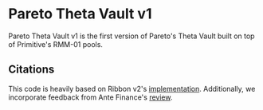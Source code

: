 # Pareto Theta Vault v1

Pareto Theta Vault v1 is the first version of Pareto's Theta Vault built on top of Primitive's RMM-01 pools.

## Citations

This code is heavily based on Ribbon v2's [implementation](https://github.com/ribbon-finance/ribbon-v2). Additionally, we incorporate feedback from Ante Finance's [review](https://mirror.xyz/antefinance.eth/B7tmf4E20rzoy4ZIMd4n4Xls3vTOwjx0O4ZpYewO6l4). 
